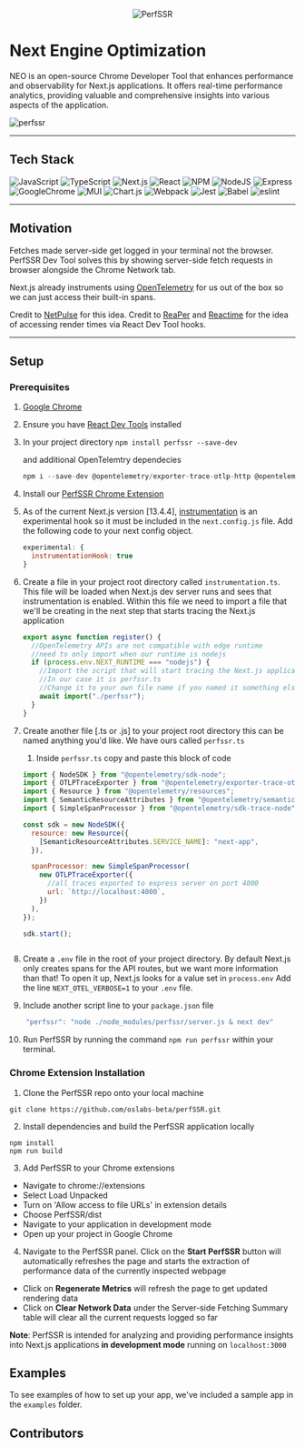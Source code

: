 <p align="center">
    <img src="./extension/assets/perfssr_logo.png" alt="PerfSSR">
</p>

# Next Engine Optimization

NEO is an open-source Chrome Developer Tool that enhances performance and observability for Next.js applications. It offers real-time performance analytics, providing valuable and comprehensive insights into various aspects of the application.

![perfssr](./assets/devtool-sample.gif?raw=true "Title")

---

## Tech Stack

![JavaScript](https://img.shields.io/badge/javascript-%23323330.svg?style=for-the-badge&logo=javascript&logoColor=%23F7DF1E)
![TypeScript](https://img.shields.io/badge/TypeScript-007ACC?style=for-the-badge&logo=typescript&logoColor=white)
![Next.js](https://img.shields.io/badge/next.js-000000?style=for-the-badge&logo=nextdotjs&logoColor=white)
![React](https://img.shields.io/badge/React-20232A?style=for-the-badge&logo=react&logoColor=61DAFB)
![NPM](https://img.shields.io/badge/npm-CB3837?style=for-the-badge&logo=npm&logoColor=white)
![NodeJS](https://img.shields.io/badge/node.js-6DA55F?style=for-the-badge&logo=node.js&logoColor=white)
![Express](https://img.shields.io/badge/Express.js-000000?style=for-the-badge&logo=express&logoColor=white)
![GoogleChrome](https://img.shields.io/badge/Google_chrome-4285F4?style=for-the-badge&logo=Google-chrome&logoColor=white)
![MUI](https://img.shields.io/badge/Material%20UI-007FFF?style=for-the-badge&logo=mui&logoColor=white)
![Chart.js](https://img.shields.io/badge/Chart.js-FF6384?style=for-the-badge&logo=chartdotjs&logoColor=white)
![Webpack](https://img.shields.io/badge/webpack-%238DD6F9.svg?style=for-the-badge&logo=webpack&logoColor=black)
![Jest](https://img.shields.io/badge/-jest-%23C21325?style=for-the-badge&logo=jest&logoColor=white)
![Babel](https://img.shields.io/badge/Babel-F9DC3e?style=for-the-badge&logo=babel&logoColor=black)
![eslint](https://img.shields.io/badge/eslint-3A33D1?style=for-the-badge&logo=eslint&logoColor=white)

---

## Motivation

Fetches made server-side get logged in your terminal not the browser. PerfSSR Dev Tool solves this by showing server-side fetch requests in browser alongside the Chrome Network tab.

Next.js already instruments using [OpenTelemetry](https://nextjs.org/docs/app/building-your-application/optimizing/open-telemetry) for us out of the box so we can just access their built-in spans.

Credit to [NetPulse](https://github.com/oslabs-beta/NetPulse) for this idea.
Credit to [ReaPer](https://github.com/oslabs-beta/ReaPer) and [Reactime](https://github.com/open-source-labs/reactime) for the idea of accessing render times via React Dev Tool hooks. 




---

## Setup

### Prerequisites

1. [Google Chrome](https://www.google.com/chrome/)
2. Ensure you have [React Dev Tools](https://react.dev/learn/react-developer-tools) installed
3. In your project directory `npm install perfssr --save-dev`

    and additional OpenTelemtry dependecies 

    ```javascript
    npm i --save-dev @opentelemetry/exporter-trace-otlp-http @opentelemetry/resources @opentelemetry/sdk-node @opentelemetry/sdk-trace-node @opentelemetry/semantic-conventions
    ```

4. Install our [PerfSSR Chrome Extension](#chrome-extension-installation)
5. As of the current Next.js version [13.4.4], [instrumentation](https://nextjs.org/docs/app/building-your-application/optimizing/instrumentation) is an experimental hook so it must be included in the `next.config.js` file. Add the following code to your next config object.

   ```javascript
   experimental: {
     instrumentationHook: true
   }
   ```

6. Create a file in your project root directory called `instrumentation.ts`. This file will be loaded when Next.js dev server runs and sees that instrumentation is enabled. Within this file we need to import a file that we'll be creating in the next step that starts tracing the Next.js application

   ```javascript
   export async function register() {
     //OpenTelemetry APIs are not compatible with edge runtime
     //need to only import when our runtime is nodejs
     if (process.env.NEXT_RUNTIME === "nodejs") {
       //Import the script that will start tracing the Next.js application
       //In our case it is perfssr.ts
       //Change it to your own file name if you named it something else
       await import("./perfssr");
     }
   }
   ```

7. Create another file [.ts or .js] to your project root directory this can be named anything you'd like. We have ours called `perfssr.ts`

   1. Inside `perfssr.ts` copy and paste this block of code

   ```javascript
   import { NodeSDK } from "@opentelemetry/sdk-node";
   import { OTLPTraceExporter } from "@opentelemetry/exporter-trace-otlp-http";
   import { Resource } from "@opentelemetry/resources";
   import { SemanticResourceAttributes } from "@opentelemetry/semantic-conventions";
   import { SimpleSpanProcessor } from "@opentelemetry/sdk-trace-node";

   const sdk = new NodeSDK({
     resource: new Resource({
       [SemanticResourceAttributes.SERVICE_NAME]: "next-app",
     }),

     spanProcessor: new SimpleSpanProcessor(
       new OTLPTraceExporter({
         //all traces exported to express server on port 4000
         url: `http://localhost:4000`,
       })
     ),
   });

   sdk.start();

   

8. Create a `.env` file in the root of your project directory. By default Next.js only creates spans for the API routes, but we want more information than that! To open it up, Next.js looks for a value set in `process.env` Add the line `NEXT_OTEL_VERBOSE=1` to your `.env` file.

9. Include another script line to your `package.json` file

```javascript
    "perfssr": "node ./node_modules/perfssr/server.js & next dev"
```

10. Run PerfSSR by running the command `npm run perfssr` within your terminal.

### Chrome Extension Installation

1. Clone the PerfSSR repo onto your local machine

```
git clone https://github.com/oslabs-beta/perfSSR.git
```

2. Install dependencies and build the PerfSSR application locally

```
npm install
npm run build
```

3. Add PerfSSR to your Chrome extensions

- Navigate to chrome://extensions
- Select Load Unpacked
- Turn on 'Allow access to file URLs' in extension details
- Choose PerfSSR/dist
- Navigate to your application in development mode
- Open up your project in Google Chrome

4. Navigate to the PerfSSR panel. Click on the **Start PerfSSR** button will automatically refreshes the page and starts the extraction of performance data of the currently inspected webpage

- Click on **Regenerate Metrics** will refresh the page to get updated rendering data
- Click on **Clear Network Data** under the Server-side Fetching Summary table will clear all the current requests logged so far

**Note**: PerfSSR is intended for analyzing and providing performance insights into Next.js applications **in development mode** running on `localhost:3000`

## Examples

To see examples of how to set up your app, we've included a sample app in the `examples` folder.

## Contributors
